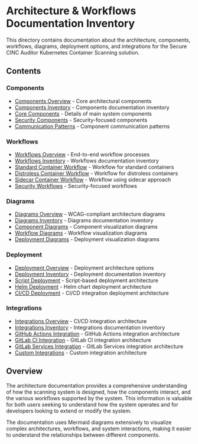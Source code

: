 # Architecture & Workflows Documentation Inventory

This directory contains documentation about the architecture, components, workflows, diagrams, deployment options, and integrations for the Secure CINC Auditor Kubernetes Container Scanning solution.

## Contents

### Components
- [Components Overview](components/index.md) - Core architectural components
- [Components Inventory](components/inventory.md) - Components documentation inventory
- [Core Components](components/core-components.md) - Details of main system components
- [Security Components](components/security-components.md) - Security-focused components
- [Communication Patterns](components/communication.md) - Component communication patterns

### Workflows
- [Workflows Overview](workflows/index.md) - End-to-end workflow processes
- [Workflows Inventory](workflows/inventory.md) - Workflows documentation inventory
- [Standard Container Workflow](workflows/standard-container.md) - Workflow for standard containers
- [Distroless Container Workflow](workflows/distroless-container.md) - Workflow for distroless containers
- [Sidecar Container Workflow](workflows/sidecar-container.md) - Workflow using sidecar approach
- [Security Workflows](workflows/security-workflows.md) - Security-focused workflows

### Diagrams
- [Diagrams Overview](diagrams/index.md) - WCAG-compliant architecture diagrams
- [Diagrams Inventory](diagrams/inventory.md) - Diagrams documentation inventory
- [Component Diagrams](diagrams/component-diagrams.md) - Component visualization diagrams
- [Workflow Diagrams](diagrams/workflow-diagrams.md) - Workflow visualization diagrams
- [Deployment Diagrams](diagrams/deployment-diagrams.md) - Deployment visualization diagrams

### Deployment
- [Deployment Overview](deployment/index.md) - Deployment architecture options
- [Deployment Inventory](deployment/inventory.md) - Deployment documentation inventory
- [Script Deployment](deployment/script-deployment.md) - Script-based deployment architecture
- [Helm Deployment](deployment/helm-deployment.md) - Helm chart deployment architecture
- [CI/CD Deployment](deployment/ci-cd-deployment.md) - CI/CD integration deployment architecture

### Integrations
- [Integrations Overview](integrations/index.md) - CI/CD integration architecture
- [Integrations Inventory](integrations/inventory.md) - Integrations documentation inventory
- [GitHub Actions Integration](integrations/github-actions.md) - GitHub Actions integration architecture
- [GitLab CI Integration](integrations/gitlab-ci.md) - GitLab CI integration architecture
- [GitLab Services Integration](integrations/gitlab-services.md) - GitLab Services integration architecture
- [Custom Integrations](integrations/custom-integrations.md) - Custom integration architecture

## Overview

The architecture documentation provides a comprehensive understanding of how the scanning system is designed, how the components interact, and the various workflows supported by the system. This information is valuable for both users seeking to understand how the system operates and for developers looking to extend or modify the system.

The documentation uses Mermaid diagrams extensively to visualize complex architectures, workflows, and system interactions, making it easier to understand the relationships between different components.
